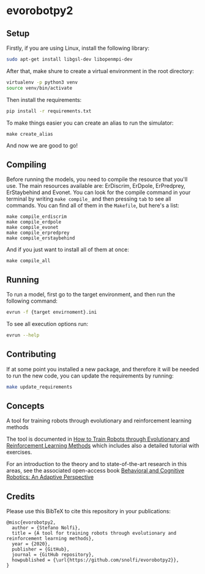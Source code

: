 # evorobotpy2
## Setup

Firstly, if you are using Linux, install the following library:
```bash
sudo apt-get install libgsl-dev libopenmpi-dev
```
After that, make shure to create a virtual environment in the root directory:
```bash
virtualenv -p python3 venv
source venv/bin/activate
```
Then install the requirements:
```bash
pip install -r requirements.txt
```

To make things easier you can create an alias to run the simulator:
```
make create_alias
```

And now we are good to go!

## Compiling

Before running the models, you need to compile the resource that you'll use.
The main resources available are: ErDiscrim, ErDpole, ErPredprey, ErStaybehind and Evonet.
You can look for the compile command in your terminal by writing `make compile_` and then pressing `tab` to see all commands.
You can find all of them in the `Makefile`, but here's a list:
```
make compile_erdiscrim
make compile_erdpole
make compile_evonet
make compile_erpredprey
make compile_erstaybehind
```
And if you just want to install all of them at once:
```
make compile_all
```

## Running

To run a model, first go to the target environment, and then run the following command:
```bash
evrun -f {target envirnoment}.ini
```
To see all execution options run:
```bash
evrun --help
```

## Contributing

If at some point you installed a new package, and therefore it will be needed to run the new code, you can update the requirements by running:
```bash
make update_requirements
```

## Concepts

A tool for training robots through evolutionary and reinforcement learning methods

The tool is documented in [How to Train Robots through Evolutionary and Reinforcement Learning Methods](https://bacrobotics.com/Chapter13.html) which includes also a detailed tutorial with exercises.

For an introduction to the theory and to state-of-the-art research in this areas, see the associated open-access book [Behavioral and Cognitive Robotics: An Adaptive Perspective](https://bacrobotics.com)

## Credits

Please use this BibTeX to cite this repository in your publications:
```
@misc{evorobotpy2,
  author = {Stefano Nolfi},
  title = {A tool for training robots through evolutionary and reinforcement learning methods},
  year = {2020},
  publisher = {GitHub},
  journal = {GitHub repository},
  howpublished = {\url{https://github.com/snolfi/evorobotpy2}},
}
```
